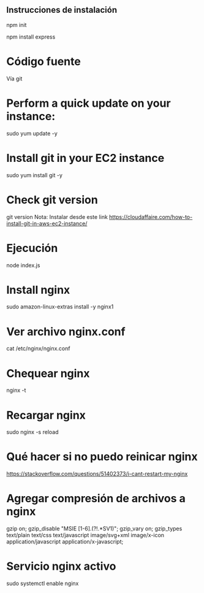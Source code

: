 ## Instrucciones de instalación

npm init

npm install express

# Código fuente
Vía git 
# Perform a quick update on your instance:
sudo yum update -y
 
# Install git in your EC2 instance
sudo yum install git -y
 
# Check git version
git version
Nota: Instalar desde este link https://cloudaffaire.com/how-to-install-git-in-aws-ec2-instance/

# Ejecución

node index.js

# Install nginx
sudo amazon-linux-extras install -y nginx1

# Ver archivo nginx.conf
cat /etc/nginx/nginx.conf

# Chequear nginx
nginx -t

# Recargar nginx
sudo nginx -s reload 

# Qué hacer si no puedo reinicar nginx
https://stackoverflow.com/questions/51402373/i-cant-restart-my-nginx

# Agregar compresión de archivos a nginx
gzip on;
gzip_disable "MSIE [1-6]\.(?!.*SV1)";
gzip_vary on;
gzip_types text/plain text/css text/javascript image/svg+xml image/x-icon application/javascript application/x-javascript;

# Servicio nginx activo
sudo systemctl enable nginx